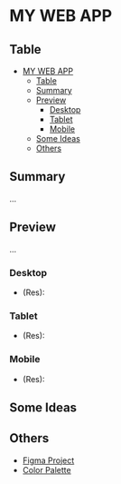 # MY WEB APP

## Table

- [MY WEB APP](#my-web-app)
  - [Table](#table)
  - [Summary](#summary)
  - [Preview](#preview)
    - [Desktop](#desktop)
    - [Tablet](#tablet)
    - [Mobile](#mobile)
  - [Some Ideas](#some-ideas)
  - [Others](#others)

## Summary

...

## Preview

...

### Desktop

-   (Res):

### Tablet

-   (Res):

### Mobile

-   (Res):

## Some Ideas

<!--
    -   What I've learned through the development of this application:
    -   What could've been changed or improved:
-->

## Others

-   [Figma Project](https://www.figma.com/file/Kcx9jFPDIu12fkrWYtahCf/TCC-Prototype?node-id=0%3A1)
-   [Color Palette](colorhunt.co/palette/171717444444da0037ededed)

